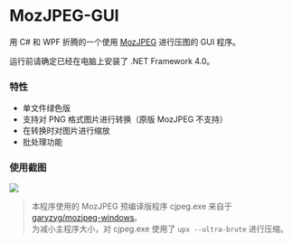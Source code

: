 # MozJPEG-GUI

用 C# 和 WPF 折腾的一个使用 [MozJPEG](https://github.com/mozilla/mozjpeg) 进行压图的 GUI 程序。

运行前请确定已经在电脑上安装了 .NET Framework 4.0。

### 特性

* 单文件绿色版
* 支持对 PNG 格式图片进行转换（原版 MozJPEG 不支持）
* 在转换时对图片进行缩放
* 批处理功能

### 使用截图

![](https://ae01.alicdn.com/kf/HTB13k_NTYvpK1RjSZFq763XUVXap.png)

>本程序使用的 MozJPEG 预编译版程序 cjpeg.exe 来自于 [garyzyg/mozjpeg-windows](https://github.com/garyzyg/mozjpeg-windows/releases)。  
>为减小主程序大小，对 cjpeg.exe 使用了 `upx --ultra-brute` 进行压缩。